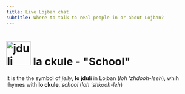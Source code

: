 ```yaml
---
title: Live Lojban chat
subtitle: Where to talk to real people in or about Lojban?
---
```

# <img src="/assets/jduli.png" alt="jduli" style="display:inline;width: 64px;"/> la ckule - "School"
 It is the the symbol of *jelly*, **lo jduli** in Lojban (*loh 'zhdooh-leeh*), whih rhymes with **lo ckule**, *school* (*loh 'shkooh-leh*)